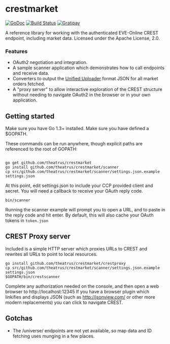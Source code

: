 # crestmarket

[![GoDoc](https://godoc.org/github.com/theatrus/crestmarket?status.svg)](http://godoc.org/github.com/theatrus/crestmarket)
[![Build Status](https://travis-ci.org/theatrus/crestmarket.svg)](https://travis-ci.org/theatrus/crestmarket)
[![Gratipay](http://img.shields.io/gratipay/theatrus.svg)](https://gratipay.com/theatrus/)

A reference library for working with the authenticated EVE-Online
CREST endpoint, including market data. Licensed under the Apache
License, 2.0.

### Features

* OAuth2 negotiation and integration.
* A sample scanner application which demonstrates how to call
endpoints and receive data.
* Converters to output the
[Unified Uploader](http://dev.eve-central.com/unifieduploader/start)
format JSON for all market orders fetched.
* A "proxy server" to allow interactive exploration of the CREST
  structure without needing to navigate OAuth2 in the browser or in
  your own application.


## Getting started

Make sure you have Go 1.3+ installed. Make sure you have defined a
$GOPATH.

These commands can be run anywhere, though explicit paths are
referenced to the root of GOPATH:

```

go get github.com/theatrus/crestmarket
go install github.com/theatrus/crestmarket/scanner
cp src/github.com/theatrus/crestmarket/scanner/settings.json.example
settings.json
```

At this point, edit settings.json to include your CCP provided client
and secret. You will need a callback to receive your OAuth reply code.

```
bin/scanner
```

Running the scanner example will prompt you to open a URL, and to
paste in the reply code and hit enter. By default, this will also
cache your OAuth tokens in `token.json`

## CREST Proxy server

Included is a simple HTTP server which proxies URLs to CREST and
rewrites all URLs to point to local resources.

```
go install github.com/theatrus/crestmarket/crestproxy
cp src/github.com/theatrus/crestmarket/scanner/settings.json.example
settings.json
$GOPATH/bin/crestscanner
```

Complete any authorization needed on the console, and then open a web
browser to http://localhost:12345 If you have a browser plugin which
linkifies and displays JSON (such as http://jsonview.com/ or other
more modern replacements) you can click to navigate CREST.

## Gotchas

 * The /universe/ endpoints are not yet available, so map data and ID
 fetching uses munging in a few places.


